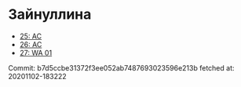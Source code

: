 # Зайнуллина
- [25: AC](25.md)
- [26: AC](26.md)
- [27: WA 01](27.md)

Commit: b7d5ccbe31372f3ee052ab7487693023596e213b
 fetched at: 20201102-183222
